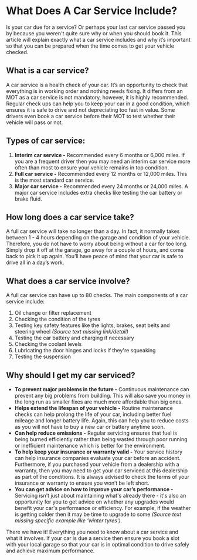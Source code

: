 # What Does A Car Service Include?

Is your car due for a service? Or perhaps your last car service passed you by because you weren't quite sure why or when you should book it. This article will explain exactly what a car service includes and why it’s important so that you can be prepared when the time comes to get your vehicle checked.

## What is a car service?

A car service is a health check of your car. It’s an opportunity to check that everything is in working order and nothing needs fixing. It differs from an MOT as a car service is not mandatory, however, it is highly recommended. Regular check ups can help you to keep your car in a good condition, which ensures it is safe to drive and not depreciating too fast in value. Some drivers even book a car service before their MOT to test whether their vehicle will pass or not.

## Types of car service:

1.  **Interim car service -** Recommended every 6 months or 6,000 miles. If you are a frequent driver then you may need an interim car service more often than most to ensure your vehicle remains in top condition.
2.  **Full car service -** Recommended every 12 months or 12,000 miles. This is the most standard car service.
3.  **Major car service -** Recommended every 24 months or 24,000 miles. A major car service includes extra checks like testing the car battery or brake fluid.

## How long does a car service take?

A full car service will take no longer than a day. In fact, it normally takes between 1 - 4 hours depending on the garage and condition of your vehicle. Therefore, you do not have to worry about being without a car for too long. Simply drop it off at the garage, go away for a couple of hours, and come back to pick it up again. You’ll have peace of mind that your car is safe to drive all in a day’s work.

## What does a car service involve?

A full car service can have up to 80 checks. The main components of a car service include:

1.  Oil change or filter replacement
2.  Checking the condition of the tyres
3.  Testing key safety features like the lights, brakes, seat belts and steering wheel _(Source text missing link/detail)_
4.  Testing the car battery and charging if necessary
5.  Checking the coolant levels
6.  Lubricating the door hinges and locks if they're squeaking
7.  Testing the suspension

## Why should I get my car serviced?

* **To prevent major problems in the future -** Continuous maintenance can prevent any big problems from building. This will also save you money in the long run as smaller fixes are much more affordable than big ones.
* **Helps extend the lifespan of your vehicle -** Routine maintenance checks can help prolong the life of your car, including better fuel mileage and longer battery life. Again, this can help you to reduce costs as you will not have to buy a new car or battery anytime soon.
* **Can help reduce emissions -** Regular servicing ensures that fuel is being burned efficiently rather than being wasted through poor running or inefficient maintenance which is better for the environment.
* **To help keep your insurance or warranty valid -** Your service history can help insurance companies evaluate your car before an accident. Furthermore, if you purchased your vehicle from a dealership with a warranty, then you may need to get your car serviced at this dealership as part of the conditions. It is always advised to check the terms of your insurance or warranty to ensure you won’t be left short.
* **You can get advice on how to improve your car’s performance -** Servicing isn't just about maintaining what's already there - it's also an opportunity for you to get advice on whether any upgrades would benefit your car's performance or efficiency. For example, if the weather is getting colder then it may be time to upgrade to some _(Source text missing specific example like 'winter tyres')_.

There we have it! Everything you need to know about a car service and what it involves. If your car is due a service then ensure you book a slot with your local garage so that your car is in optimal condition to drive safely and achieve maximum performance.